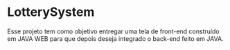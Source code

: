 # LotterySystem
Esse projeto tem como objetivo entregar uma tela de front-end construído em JAVA WEB para que depois deseja integrado o back-end feito em JAVA.
